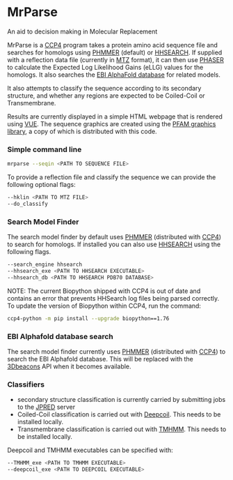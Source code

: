 # MrParse
An aid to decision making in Molecular Replacement

MrParse is a [CCP4](http://www.ccp4.ac.uk) program takes a protein amino acid sequence file and searches for homologs using [PHMMER](http://hmmer.org/) (default) or [HHSEARCH](https://github.com/soedinglab/hh-suite). If supplied with a reflection data file (currently in [MTZ](http://www.ccp4.ac.uk/html/mtzformat.html) format), it can then use [PHASER](https://www.phaser.cimr.cam.ac.uk/index.php/Phaser_Crystallographic_Software) to calculate the Expected Log Likelihood Gains (eLLG) values for the homologs. It also searches the [EBI AlphaFold database](https://alphafold.ebi.ac.uk/) for related models. 

It also attempts to classify the sequence according to its secondary structure, and whether any regions are expected to be Coiled-Coil or Transmembrane.

Results are currently displayed in a simple HTML webpage that is rendered using [VUE](https://vuejs.org). The sequence graphics are created using the [PFAM graphics library](https://pfam.xfam.org/generate_graphic), a copy of which is distributed with this code.

### Simple command line
```bash
mrparse --seqin <PATH TO SEQUENCE FILE>
```

To provide a reflection file and classify the sequence we can provide the following optional flags:
```bash
--hklin <PATH TO MTZ FILE>
--do_classify
```

### Search Model Finder
The search model finder by default uses [PHMMER](http://hmmer.org/) (distributed with [CCP4](http://www.ccp4.ac.uk)) to search for homologs. If installed you can also use [HHSEARCH](https://github.com/soedinglab/hh-suite) using the following flags.
```bash
--search_engine hhsearch
--hhsearch_exe <PATH TO HHSEARCH EXECUTABLE>
--hhsearch_db <PATH TO HHSEARCH PDB70 DATABASE>
```

NOTE: The current Biopython shipped with CCP4 is out of date and contains an error that prevents HHSearch log files being parsed correctly. To update the version of Biopython within CCP4, run the command:
```bash
ccp4-python -m pip install --upgrade biopython==1.76
```

### EBI Alphafold database search
The search model finder currently uses [PHMMER](http://hmmer.org/) (distributed with [CCP4](http://www.ccp4.ac.uk)) to search the EBI Alphafold database. This will be replaced with the [3Dbeacons](https://github.com/3D-Beacons) API when it becomes available. 

### Classifiers
* secondary structure classification is currently carried by submitting jobs to the [JPRED](http://www.compbio.dundee.ac.uk/jpred/) server 
* Coiled-Coil classification is carried out with [Deepcoil](https://github.com/labstructbioinf/DeepCoil). This needs to be installed locally.
* Transmembrane classification is carried out with [TMHMM](https://github.com/dansondergaard/tmhmm.py). This needs to be installed locally. 

Deepcoil and TMHMM executables can be specified with:
```bash
--TMHMM_exe <PATH TO TMHMM EXECUTABLE>
--deepcoil_exe <PATH TO DEEPCOIL EXECUTABLE>
```

